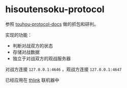 # hisoutensoku-protocol

参照 [touhou-protocol-docs](https://github.com/delthas/touhou-protocol-docs/blob/master/protocol_123.md) 做的抓包和研判。

实现的功能：

+ 判断对战双方的状态
+ 存储对战数据
+ 独立于对战双方的观战服务器

对战方连接 ``127.0.0.1:4646`` ，观战方连接 ``127.0.0.1:4647``

已经应用在 [thlink](https://github.com/weilinfox/youmu-thlink) 联机器中
